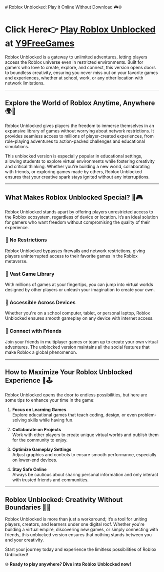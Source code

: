 <title>sample</title>
  # Roblox Unblocked: Play it Online Without Download 🎮🌐 

# Click Here👉 [Play Roblox Unblocked ](#) at [Y9FreeGames](#)

Roblox Unblocked is a gateway to unlimited adventures, letting players access the Roblox universe even in restricted environments. Built for gamers who love to create, explore, and connect, this version opens doors to boundless creativity, ensuring you never miss out on your favorite games and experiences, whether at school, work, or any other location with network limitations.

---

## Explore the World of Roblox Anytime, Anywhere 🌍📱  

Roblox Unblocked gives players the freedom to immerse themselves in an expansive library of games without worrying about network restrictions. It provides seamless access to millions of player-created experiences, from role-playing adventures to action-packed challenges and educational simulations.  

This unblocked version is especially popular in educational settings, allowing students to explore virtual environments while fostering creativity and critical thinking. Whether you're building a new world, collaborating with friends, or exploring games made by others, Roblox Unblocked ensures that your creative spark stays ignited without any interruptions.

---

## What Makes Roblox Unblocked Special? 🌟🎮  

Roblox Unblocked stands apart by offering players unrestricted access to the Roblox ecosystem, regardless of device or location. It’s an ideal solution for gamers who want freedom without compromising the quality of their experience.  

### 🚀 **No Restrictions**  
Roblox Unblocked bypasses firewalls and network restrictions, giving players uninterrupted access to their favorite games in the Roblox metaverse.

### 🚀 **Vast Game Library**  
With millions of games at your fingertips, you can jump into virtual worlds designed by other players or unleash your imagination to create your own.

### 🚀 **Accessible Across Devices**  
Whether you're on a school computer, tablet, or personal laptop, Roblox Unblocked ensures smooth gameplay on any device with internet access.

### 🚀 **Connect with Friends**  
Join your friends in multiplayer games or team up to create your own virtual adventures. The unblocked version maintains all the social features that make Roblox a global phenomenon.

---

## How to Maximize Your Roblox Unblocked Experience 🌈🕹️  

Roblox Unblocked opens the door to endless possibilities, but here are some tips to enhance your time in the game:  

1. **Focus on Learning Games**  
Explore educational games that teach coding, design, or even problem-solving skills while having fun.  

2. **Collaborate on Projects**  
Work with other players to create unique virtual worlds and publish them for the community to enjoy.  

3. **Optimize Gameplay Settings**  
Adjust graphics and controls to ensure smooth performance, especially on lower-end devices.  

4. **Stay Safe Online**  
Always be cautious about sharing personal information and only interact with trusted friends and communities.  

---

## Roblox Unblocked: Creativity Without Boundaries 🌟🎨  

Roblox Unblocked is more than just a workaround; it’s a tool for uniting players, creators, and learners under one digital roof. Whether you're building a virtual empire, discovering new games, or simply connecting with friends, this unblocked version ensures that nothing stands between you and your creativity.  

Start your journey today and experience the limitless possibilities of Roblox Unblocked!  

🌐 **Ready to play anywhere? Dive into Roblox Unblocked now!**  
